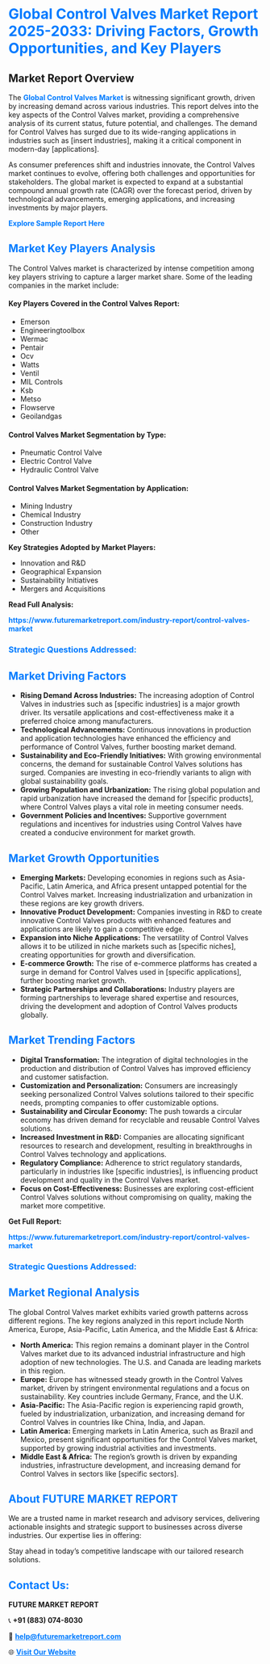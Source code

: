 <h1 style="color: #007BFF;">Global Control Valves Market Report 2025-2033: Driving Factors, Growth Opportunities, and Key Players</h1>

<section id="overview">
<h2>Market Report Overview</h2>
<p>The <a href="https://www.futuremarketreport.com/industry-report/control-valves-market" style="color: #007BFF; text-decoration: none;"><strong>Global Control Valves Market</strong></a> is witnessing significant growth, driven by increasing demand across various industries. This report delves into the key aspects of the Control Valves market, providing a comprehensive analysis of its current status, future potential, and challenges. The demand for Control Valves has surged due to its wide-ranging applications in industries such as [insert industries], making it a critical component in modern-day [applications].</p>
<p>As consumer preferences shift and industries innovate, the Control Valves market continues to evolve, offering both challenges and opportunities for stakeholders. The global market is expected to expand at a substantial compound annual growth rate (CAGR) over the forecast period, driven by technological advancements, emerging applications, and increasing investments by major players.</p>
</section>

<section id="overview">
<p><a href="https://www.futuremarketreport.com/request-sample/reportId=97539" style="color: #007BFF; text-decoration: none;"><strong>Explore Sample Report Here</strong></a></p>
</section>

<section id="key-players">
<h2 style="color: #007BFF;">Market Key Players Analysis</h2>
<p>The Control Valves market is characterized by intense competition among key players striving to capture a larger market share. Some of the leading companies in the market include:</p>
<h4>Key Players Covered in the Control Valves Report:</h4>
<ul><li>Emerson</li><li>Engineeringtoolbox</li><li>Wermac</li><li>Pentair</li><li>Ocv</li><li>Watts</li><li>Ventil</li><li>MIL Controls</li><li>Ksb</li><li>Metso</li><li>Flowserve</li><li>Geoilandgas</li></ul>
<h4>Control Valves Market Segmentation by Type:</h4>
<ul><li>Pneumatic Control Valve</li><li>Electric Control Valve</li><li>Hydraulic Control Valve</li></ul>

<h4>Control Valves Market Segmentation by Application:</h4>
<ul><li>Mining Industry</li><li>Chemical Industry</li><li>Construction Industry</li><li>Other</li></ul>
<p><strong>Key Strategies Adopted by Market Players:</strong></p>
<ul>
<li>Innovation and R&D</li>
<li>Geographical Expansion</li>
<li>Sustainability Initiatives</li>
<li>Mergers and Acquisitions</li>
</ul>
</section>

<section>
<p><strong>Read Full Analysis: </strong></p><a href="https://www.futuremarketreport.com/industry-report/control-valves-market" style="color: #007BFF; text-decoration: none;"><strong>https://www.futuremarketreport.com/industry-report/control-valves-market</strong></a>
<h3 style="color: #007BFF;">Strategic Questions Addressed:</h3>
</section>

<section id="driving-factors">
<h2 style="color: #007BFF;">Market Driving Factors</h2>
<ul>
<li><strong>Rising Demand Across Industries:</strong> The increasing adoption of Control Valves in industries such as [specific industries] is a major growth driver. Its versatile applications and cost-effectiveness make it a preferred choice among manufacturers.</li>
<li><strong>Technological Advancements:</strong> Continuous innovations in production and application technologies have enhanced the efficiency and performance of Control Valves, further boosting market demand.</li>
<li><strong>Sustainability and Eco-Friendly Initiatives:</strong> With growing environmental concerns, the demand for sustainable Control Valves solutions has surged. Companies are investing in eco-friendly variants to align with global sustainability goals.</li>
<li><strong>Growing Population and Urbanization:</strong> The rising global population and rapid urbanization have increased the demand for [specific products], where Control Valves plays a vital role in meeting consumer needs.</li>
<li><strong>Government Policies and Incentives:</strong> Supportive government regulations and incentives for industries using Control Valves have created a conducive environment for market growth.</li>
</ul>
</section>

<section id="growth-opportunities">
<h2 style="color: #007BFF;">Market Growth Opportunities</h2>
<ul>
<li><strong>Emerging Markets:</strong> Developing economies in regions such as Asia-Pacific, Latin America, and Africa present untapped potential for the Control Valves market. Increasing industrialization and urbanization in these regions are key growth drivers.</li>
<li><strong>Innovative Product Development:</strong> Companies investing in R&D to create innovative Control Valves products with enhanced features and applications are likely to gain a competitive edge.</li>
<li><strong>Expansion into Niche Applications:</strong> The versatility of Control Valves allows it to be utilized in niche markets such as [specific niches], creating opportunities for growth and diversification.</li>
<li><strong>E-commerce Growth:</strong> The rise of e-commerce platforms has created a surge in demand for Control Valves used in [specific applications], further boosting market growth.</li>
<li><strong>Strategic Partnerships and Collaborations:</strong> Industry players are forming partnerships to leverage shared expertise and resources, driving the development and adoption of Control Valves products globally.</li>
</ul>
</section>

<section id="trending-factors">
<h2 style="color: #007BFF;">Market Trending Factors</h2>
<ul>
<li><strong>Digital Transformation:</strong> The integration of digital technologies in the production and distribution of Control Valves has improved efficiency and customer satisfaction.</li>
<li><strong>Customization and Personalization:</strong> Consumers are increasingly seeking personalized Control Valves solutions tailored to their specific needs, prompting companies to offer customizable options.</li>
<li><strong>Sustainability and Circular Economy:</strong> The push towards a circular economy has driven demand for recyclable and reusable Control Valves solutions.</li>
<li><strong>Increased Investment in R&D:</strong> Companies are allocating significant resources to research and development, resulting in breakthroughs in Control Valves technology and applications.</li>
<li><strong>Regulatory Compliance:</strong> Adherence to strict regulatory standards, particularly in industries like [specific industries], is influencing product development and quality in the Control Valves market.</li>
<li><strong>Focus on Cost-Effectiveness:</strong> Businesses are exploring cost-efficient Control Valves solutions without compromising on quality, making the market more competitive.</li>
</ul>
</section>

<section>
<p><strong>Get Full Report: </strong></p><a href="https://www.futuremarketreport.com/industry-report/control-valves-market" style="color: #007BFF; text-decoration: none;"><strong>https://www.futuremarketreport.com/industry-report/control-valves-market</strong></a>
<h3 style="color: #007BFF;">Strategic Questions Addressed:</h3>
</section>


<section id="regional-analysis">
<h2 style="color: #007BFF;">Market Regional Analysis</h2>
<p>The global Control Valves market exhibits varied growth patterns across different regions. The key regions analyzed in this report include North America, Europe, Asia-Pacific, Latin America, and the Middle East & Africa:</p>
<ul>
<li><strong>North America:</strong> This region remains a dominant player in the Control Valves market due to its advanced industrial infrastructure and high adoption of new technologies. The U.S. and Canada are leading markets in this region.</li>
<li><strong>Europe:</strong> Europe has witnessed steady growth in the Control Valves market, driven by stringent environmental regulations and a focus on sustainability. Key countries include Germany, France, and the U.K.</li>
<li><strong>Asia-Pacific:</strong> The Asia-Pacific region is experiencing rapid growth, fueled by industrialization, urbanization, and increasing demand for Control Valves in countries like China, India, and Japan.</li>
<li><strong>Latin America:</strong> Emerging markets in Latin America, such as Brazil and Mexico, present significant opportunities for the Control Valves market, supported by growing industrial activities and investments.</li>
<li><strong>Middle East & Africa:</strong> The region’s growth is driven by expanding industries, infrastructure development, and increasing demand for Control Valves in sectors like [specific sectors].</li>
</ul>
</section>

<footer>
<h2 style="color: #007BFF;">About FUTURE MARKET REPORT</h2>
<p>We are a trusted name in market research and advisory services, delivering actionable insights and strategic support to businesses across diverse industries. Our expertise lies in offering:</p>

<p>Stay ahead in today’s competitive landscape with our tailored research solutions.</p>

<h2 style="color: #007BFF;">Contact Us:</h2>
<p><strong>FUTURE MARKET REPORT</strong></p>
<p>📞 <strong>+91 (883) 074-8030</strong></p>
<p>📧 <strong><a href="mailto:help@futuremarketreport.com" style="color: #007BFF;">help@futuremarketreport.com</a></strong></p>
<p>🌐 <strong><a href="https://www.futuremarketreport.com/" style="color: #007BFF;">Visit Our Website</a></strong></p>
</footer>